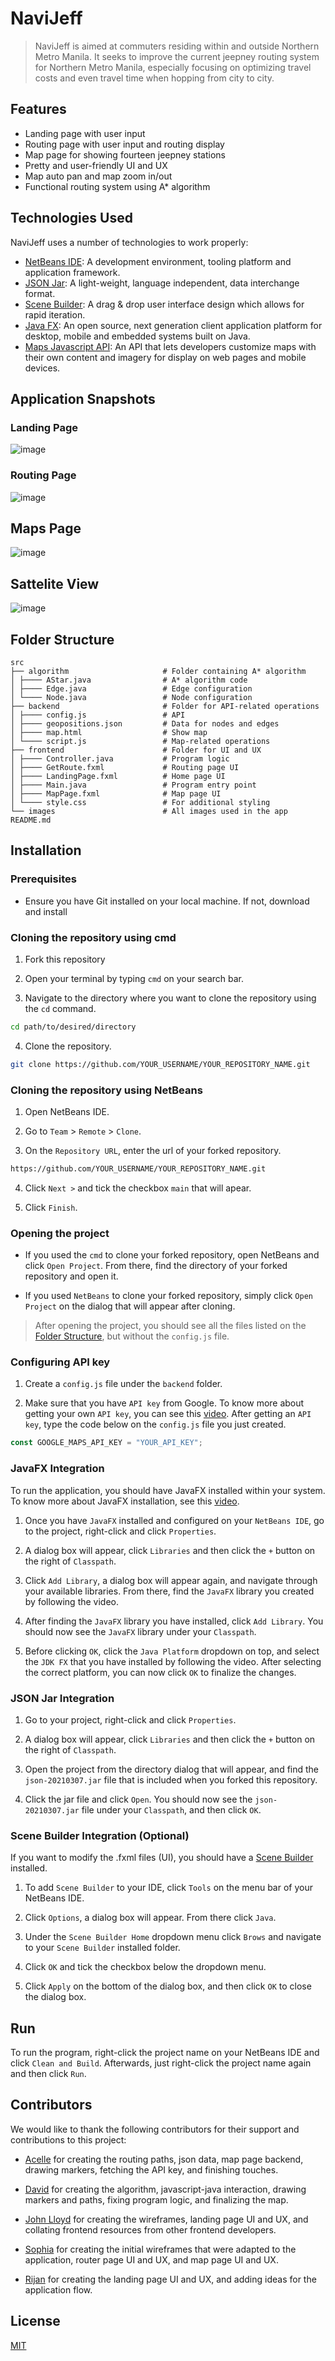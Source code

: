 # NaviJeff

> NaviJeff is aimed at commuters residing within and outside Northern Metro Manila.
> It seeks to improve the current jeepney routing system for Northern Metro Manila, 
> especially focusing on optimizing travel costs and even travel time when hopping 
> from city to city.

## Features

- Landing page with user input
- Routing page with user input and routing display
- Map page for showing fourteen jeepney stations
- Pretty and user-friendly UI and UX
- Map auto pan and map zoom in/out
- Functional routing system using A* algorithm

## Technologies Used

NaviJeff uses a number of technologies to work properly:

- [NetBeans IDE](https://netbeans.apache.org/front/main/index.html): A development environment, tooling platform and application framework.
- [JSON Jar](https://jar-download.com/artifacts/org.json/json/20210307/source-code): A light-weight, language independent, data interchange format.
- [Scene Builder](https://gluonhq.com/products/scene-builder/): A drag & drop user interface design which allows for rapid iteration.
- [Java FX](https://openjfx.io/): An open source, next generation client application platform for desktop, mobile and embedded systems built on Java.
- [Maps Javascript API](https://developers.google.com/maps): An API that lets developers customize maps with their own content and imagery for display on web pages and mobile devices.

## Application Snapshots

### Landing Page
![image](https://github.com/krislette/jeepney-navigation/assets/143507354/0715c5e4-51e0-4e87-88b2-ca5633119c4a)

### Routing Page
![image](https://github.com/krislette/jeepney-navigation/assets/143507354/35368003-8426-4d0b-bf0e-0e5017acc30b)

## Maps Page
![image](https://github.com/krislette/jeepney-navigation/assets/143507354/1a5a6a2e-a1a0-4c8c-851d-f02b1c9dc938)

## Sattelite View
![image](https://github.com/krislette/jeepney-navigation/assets/143507354/e927fa62-a8ed-4ac8-bbb4-810275b81898)

## Folder Structure

    src
    ├── algorithm                     # Folder containing A* algorithm
    │ ├──── AStar.java                # A* algorithm code
    │ ├──── Edge.java                 # Edge configuration
    │ └──── Node.java                 # Node configuration
    ├── backend                       # Folder for API-related operations
    │ ├──── config.js                 # API
    │ ├──── geopositions.json         # Data for nodes and edges
    │ ├──── map.html                  # Show map
    │ └──── script.js                 # Map-related operations
    ├── frontend                      # Folder for UI and UX
    │ ├──── Controller.java           # Program logic
    │ ├──── GetRoute.fxml             # Routing page UI
    │ ├──── LandingPage.fxml          # Home page UI
    │ ├──── Main.java                 # Program entry point
    │ ├──── MapPage.fxml              # Map page UI
    │ └──── style.css                 # For additional styling
    └── images                        # All images used in the app
    README.md

## Installation

### Prerequisites
- Ensure you have Git installed on your local machine. If not, download and install 

### Cloning the repository using cmd
1. Fork this repository

2. Open your terminal by typing `cmd` on your search bar.

3. Navigate to the directory where you want to clone the repository using the `cd` command.
```bash
cd path/to/desired/directory
```

4. Clone the repository.
```bash
git clone https://github.com/YOUR_USERNAME/YOUR_REPOSITORY_NAME.git
```

### Cloning the repository using NetBeans
1. Open NetBeans IDE.

2. Go to `Team` > `Remote` > `Clone`.

3. On the `Repository URL`, enter the url of your forked repository.
```bash
https://github.com/YOUR_USERNAME/YOUR_REPOSITORY_NAME.git
```

4. Click `Next >` and tick the checkbox `main` that will apear.

5. Click `Finish`.

### Opening the project

- If you used the `cmd` to clone your forked repository, open NetBeans and click `Open Project`. From there, find the directory of your forked repository and open it.

- If you used `NetBeans` to clone your forked repository, simply click `Open Project` on the dialog that will appear after cloning.

> After opening the project, you should see all the files listed on 
> the [Folder Structure](#Folder-Structure), but without the `config.js` file.

### Configuring API key

1. Create a `config.js` file under the `backend` folder.

2. Make sure that you have `API key` from Google. To know more about getting your own `API key`, you can see this [video](https://youtu.be/hsNlz7-abd0?si=G-JMXV_MzokUXIEL). After getting an `API key`, type the code below on the `config.js` file you just created.
```javascript
const GOOGLE_MAPS_API_KEY = "YOUR_API_KEY";
```

### JavaFX Integration

To run the application, you should have JavaFX installed within your system. To know more about JavaFX installation, see this [video](https://www.youtube.com/watch?v=Iun8wEtn4Zs&t=1s).

1. Once you have `JavaFX` installed and configured on your `NetBeans IDE`, go to the project, right-click and click `Properties`.

2. A dialog box will appear, click `Libraries` and then click the `+` button on the right of `Classpath`.

3. Click `Add Library`, a dialog box will appear again, and navigate through your available libraries. From there, find the `JavaFX` library you created by following the video. 

4. After finding the `JavaFX` library you have installed, click `Add Library`. You should now see the `JavaFX` library under your `Classpath`.

5. Before clicking `OK`, click the `Java Platform` dropdown on top, and select the `JDK FX` that you have installed by following the video. After selecting the correct platform, you can now click `OK` to finalize the changes.

### JSON Jar Integration

1. Go to your project, right-click and click `Properties`.

2. A dialog box will appear, click `Libraries` and then click the `+` button on the right of `Classpath`.

3. Open the project from the directory dialog that will appear, and find the `json-20210307.jar` file that is included when you forked this repository.

4. Click the jar file and click `Open`. You should now see the `json-20210307.jar` file under your `Classpath`, and then click `OK`.

### Scene Builder Integration (Optional)

If you want to modify the .fxml files (UI), you should have a [Scene Builder](https://gluonhq.com/products/scene-builder/) installed.

1. To add `Scene Builder` to your IDE, click `Tools` on the menu bar of your NetBeans IDE. 

2. Click `Options`, a dialog box will appear. From there click `Java`. 

3. Under the `Scene Builder Home` dropdown menu click `Brows` and navigate to your `Scene Builder` installed folder.

4. Click `OK` and tick the checkbox below the dropdown menu. 

5. Click `Apply` on the bottom of the dialog box, and then click `OK` to close the dialog box.

## Run

To run the program, right-click the project name on your NetBeans IDE and click `Clean and Build`. Afterwards, just right-click the project name again and then click `Run`. 

## Contributors

We would like to thank the following contributors for their support and contributions to this project:

- [Acelle](https://github.com/krislette) for creating the routing paths, json data, map page backend, drawing markers, fetching the API key, and finishing touches.

- [David](https://github.com/perse-v) for creating the algorithm, javascript-java interaction, drawing markers and paths, fixing program logic, and finalizing the map.

- [John Lloyd](https://github.com/JLS0110) for creating the wireframes, landing page UI and UX, and collating frontend resources from other frontend developers.

- [Sophia](https://github.com/sophiarya) for creating the initial wireframes that were adapted to the application, router page UI and UX, and map page UI and UX.

- [Rijan]() for creating the landing page UI and UX, and adding ideas for the application flow.

## License

[MIT](https://choosealicense.com/licenses/mit/)
